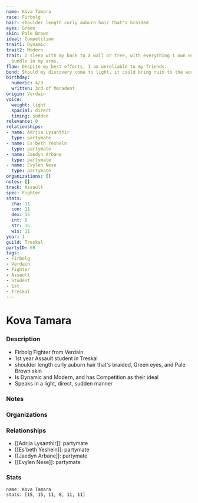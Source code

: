 ```yaml
---
name: Kova Tamara
race: Firbolg
hair: shoulder length curly auburn hair that's braided
eyes: Green
skin: Pale Brown
ideal: Competition
trait1: Dynamic
trait2: Modern
trait: I sleep with my back to a wall or tree, with everything I own wrapped in a
  bundle in my arms.
flaw: Despite my best efforts, I am unreliable to my friends.
bond: Should my discovery come to light, it could bring ruin to the world.
birthday:
  numeric: 4/3
  written: 3rd of Moradent
origin: Verdain
voice:
  weight: light
  spacial: direct
  timing: sudden
relevance: 0
relationships:
- name: Adrjia Lysanthir
  type: partymate
- name: Es'beth Yesheln
  type: partymate
- name: Jaedyn Arbane
  type: partymate
- name: Evylen Nese
  type: partymate
organizations: []
notes: []
track: Assault
spec: Fighter
stats:
  cha: 11
  con: 11
  dex: 15
  int: 8
  str: 15
  wis: 11
year: 1
guild: Treskal
partyID: 69
tags:
- Firbolg
- Verdain
- Fighter
- Assault
- Student
- 1st
- Treskal
---
```

# Kova Tamara
### Description
- Firbolg Fighter from Verdain
- 1st year Assault student in Treskal
- shoulder length curly auburn hair that's braided, Green eyes, and Pale Brown skin
- Is Dynamic and Modern, and has Competition as their ideal
- Speaks in a light, direct, sudden manner

### Notes

### Organizations

### Relationships
- [[Adrjia Lysanthir]]: partymate
- [[Es'beth Yesheln]]: partymate
- [[Jaedyn Arbane]]: partymate
- [[Evylen Nese]]: partymate

### Stats
```statblock
name: Kova Tamara
stats: [15, 15, 11, 8, 11, 11]
```